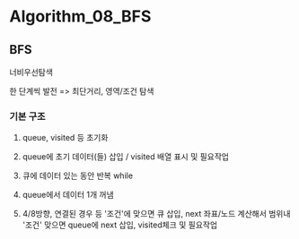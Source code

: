 # Algorithm_08_BFS



## BFS

너비우선탐색

한 단계씩 발전 => 최단거리, 영역/조건 탐색



### 기본 구조

1. queue, visited 등 초기화

2. queue에 초기 데이터(들) 삽입 / visited 배열 표시 및 필요작업

3. 큐에 데이터 있는 동안 반복 while

4. queue에서 데이터 1개 꺼냄

5. 4/8방향, 연결된 경우 등 '조건'에 맞으면 큐 삽입, next 좌표/노드 계산해서 범위내 '조건' 맞으면 queue에 next 삽입, visited체크 및 필요작업

   